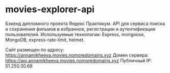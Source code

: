 # movies-explorer-api

Бэкенд дипломного проекта Яндекс Практикум.
API для сервиса поиска и сохранения фильмов в избранное, регистрации и аутентификации пользователей.
Используемые технологии: Express, mongoose, MongoDB, express-rate-limit, helmet.

Сайт размещен по адресу: https://annamikheeva.movies.nomoredomains.xyz
Домен сервера: https://api.annamikheeva.movies.nomoredomains.xyz
Публичный IP: 51.250.30.68

